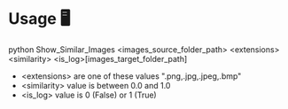 # Usage 🖥

python Show_Similar_Images &lt;images_source_folder_path&gt; &lt;extensions&gt; &lt;similarity&gt; &lt;is_log&gt;\[images_target_folder_path\]

- &lt;extensions&gt; are one of these values ".png,.jpg,.jpeg,.bmp"<br/>
- &lt;similarity&gt; value is between 0.0 and 1.0
- &lt;is_log&gt; value is 0 (False) or 1 (True)
